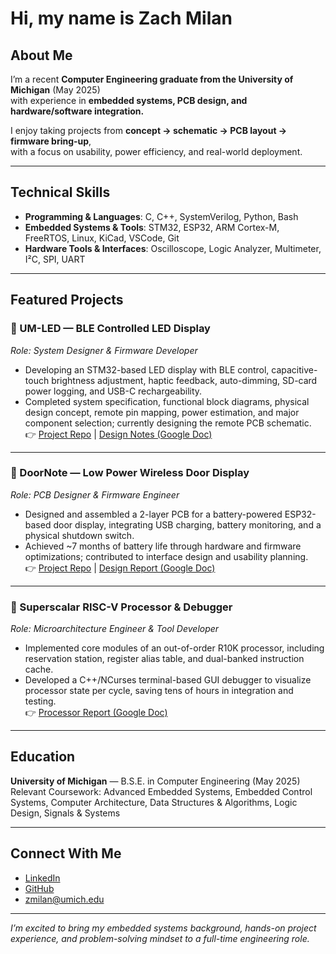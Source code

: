 # Hi, my name is Zach Milan

## About Me
I’m a recent **Computer Engineering graduate from the University of Michigan** (May 2025)  
with experience in **embedded systems, PCB design, and hardware/software integration.**  

I enjoy taking projects from **concept → schematic → PCB layout → firmware bring-up**,  
with a focus on usability, power efficiency, and real-world deployment.

---

## Technical Skills
- **Programming & Languages**: C, C++, SystemVerilog, Python, Bash  
- **Embedded Systems & Tools**: STM32, ESP32, ARM Cortex-M, FreeRTOS, Linux, KiCad, VSCode, Git  
- **Hardware Tools & Interfaces**: Oscilloscope, Logic Analyzer, Multimeter, I²C, SPI, UART  

---

## Featured Projects

### 🔹 UM-LED — BLE Controlled LED Display  
*Role: System Designer & Firmware Developer*  
- Developing an STM32-based LED display with BLE control, capacitive-touch brightness adjustment, haptic feedback, auto-dimming, SD-card power logging, and USB-C rechargeability.  
- Completed system specification, functional block diagrams, physical design concept, remote pin mapping, power estimation, and major component selection; currently designing the remote PCB schematic.  
👉 [Project Repo](https://github.com/your-umled-repo) | [Design Notes (Google Doc)](https://docs.google.com/your-link-here)  

---

### 🔹 DoorNote — Low Power Wireless Door Display  
*Role: PCB Designer & Firmware Engineer*  
- Designed and assembled a 2-layer PCB for a battery-powered ESP32-based door display, integrating USB charging, battery monitoring, and a physical shutdown switch.  
- Achieved ~7 months of battery life through hardware and firmware optimizations; contributed to interface design and usability planning.  
👉 [Project Repo](https://github.com/your-doornote-repo) | [Design Report (Google Doc)](https://docs.google.com/your-link-here)  

---

### 🔹 Superscalar RISC-V Processor & Debugger  
*Role: Microarchitecture Engineer & Tool Developer*  
- Implemented core modules of an out-of-order R10K processor, including reservation station, register alias table, and dual-banked instruction cache.  
- Developed a C++/NCurses terminal-based GUI debugger to visualize processor state per cycle, saving tens of hours in integration and testing.  
👉 [Processor Report (Google Doc)](https://docs.google.com/your-link-here)  

---

## Education
**University of Michigan** — B.S.E. in Computer Engineering (May 2025)  
Relevant Coursework: Advanced Embedded Systems, Embedded Control Systems, Computer Architecture, Data Structures & Algorithms, Logic Design, Signals & Systems  

---

## Connect With Me
-  [LinkedIn](https://linkedin.com/in/your-link)  
-  [GitHub](https://github.com/yourusername)  
-  zmilan@umich.edu  

---

*I’m excited to bring my embedded systems background, hands-on project experience, and problem-solving mindset to a full-time engineering role.*  
